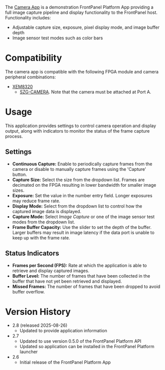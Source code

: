 The [Camera App](https://docs.opalkelly.com/fpsdk/samples-and-tools/camera-example-design/) is a demonstration FrontPanel Platform App providing a full image capture pipeline and display functionality to the FrontPanel host. Functionality includes:

* Adjustable capture size, exposure, pixel display mode, and image buffer depth
* Image sensor test modes such as color bars

# Compatibility

The camera app is compatible with the following FPGA module and camera peripheral combinations:

* [XEM8320](https://opalkelly.com/products/xem8320/)
  * [SZG-CAMERA](https://opalkelly.com/products/szg-camera/). Note that the camera must be attached at Port A.

# Usage

This application provides settings to control camera operation and display output, along with indicators to monitor the status of the frame capture process.

## Settings

* **Continuous Capture:** Enable to periodically capture frames from the camera or disable to manually capture frames using the 'Capture' button.
* **Capture Size:** Select the size from the dropdown list. Frames are decimated on the FPGA resulting in lower bandwidth for smaller image sizes.
* **Exposure:** Set the value in the number entry field. Longer exposures may reduce frame rate.
* **Display Mode:** Select from the dropdown list to control how the captured image data is displayed.
* **Capture Mode:** Select *Image Capture* or one of the image sensor test modes from the dropdown list.
* **Frame Buffer Capacity:** Use the slider to set the depth of the buffer. Larger buffers may result in image latency if the data port is unable to keep up with the frame rate.

## Status Indicators

* **Frames per Second (FPS):** Rate at which the application is able to retrieve and display captured images.
* **Buffer Level:** The number of frames that have been collected in the buffer that have not yet been retrieved and displayed.
* **Missed Frames:** The number of frames that have been dropped to avoid buffer overflow.

# Version History

* 2.8 (released 2025-08-26)
  * Updated to provide application information
* 2.7
  * Updated to use version 0.5.0 of the FrontPanel Platform API
  * Updated so application can be installed in the FrontPanel Platform launcher
* 2.6
  * Initial release of the FrontPanel Platform App
